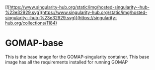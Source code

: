 [![https://www.singularity-hub.org/static/img/hosted-singularity--hub-%23e32929.svg](https://www.singularity-hub.org/static/img/hosted-singularity--hub-%23e32929.svg)](https://singularity-hub.org/collections/1184)

# GOMAP-base
This is the base image for the GOMAP-singularity container. This base image has all the requirements installed for running GOMAP
